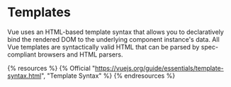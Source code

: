 # Templates

Vue uses an HTML-based template syntax that allows you to declaratively bind the rendered DOM to the underlying component instance's data. All Vue templates are syntactically valid HTML that can be parsed by spec-compliant browsers and HTML parsers.

{% resources %}
  {% Official "https://vuejs.org/guide/essentials/template-syntax.html", "Template Syntax" %}
{% endresources %}

